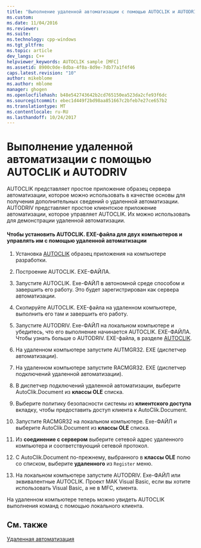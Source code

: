 ```yaml
---
title: "Выполнение удаленной автоматизации с помощью AUTOCLIK и AUTODRIV | Документы Microsoft"
ms.custom: 
ms.date: 11/04/2016
ms.reviewer: 
ms.suite: 
ms.technology: cpp-windows
ms.tgt_pltfrm: 
ms.topic: article
dev_langs: C++
helpviewer_keywords: AUTOCLIK sample [MFC]
ms.assetid: 8900c0de-8dba-4f0a-8d9e-7db77a1f4f46
caps.latest.revision: "10"
author: mikeblome
ms.author: mblome
manager: ghogen
ms.openlocfilehash: b48e542743642b2cd765150ea523da2cfe93f6dc
ms.sourcegitcommit: ebec1d449f2bd98aa851667c2bfeb7e27ce657b2
ms.translationtype: MT
ms.contentlocale: ru-RU
ms.lasthandoff: 10/24/2017
---
```

# <a name="running-remote-automation-using-autoclik-and-autodriv"></a>Выполнение удаленной автоматизации с помощью AUTOCLIK и AUTODRIV
AUTOCLIK представляет простое приложение образец сервера автоматизации, которое можно использовать в качестве основы для получения дополнительных сведений о удаленной автоматизации. AUTODRIV представляет простое клиентское приложение автоматизации, которое управляет AUTOCLIK. Их можно использовать для демонстрации удаленной автоматизации.  
  
#### <a name="to-install-autoclikexe-on-two-machines-and-drive-it-using-remote-automation"></a>Чтобы установить AUTOCLIK. EXE-файла для двух компьютеров и управлять им с помощью удаленной автоматизации  
  
1.  Установка [AUTOCLIK](../visual-cpp-samples.md) образец приложения на компьютере разработки.  
  
2.  Построение AUTOCLIK. EXE-ФАЙЛА.  
  
3.  Запустите AUTOCLIK. Exe-ФАЙЛ в автономной среде способом и завершить его работу. Это будет зарегистрирован как сервера автоматизации.  
  
4.  Скопируйте AUTOCLIK. EXE-файла на удаленном компьютере, выполнить его там и завершить его работу.  
  
5.  Запустите AUTODRIV. Exe-ФАЙЛ на локальном компьютере и убедитесь, что его выполнение начинается AUTOCLIK. EXE-ФАЙЛА. Чтобы узнать больше о AUTODRIV. EXE-файла, в разделе [AUTOCLIK](../visual-cpp-samples.md).  
  
6.  На удаленном компьютере запустите AUTMGR32. EXE (диспетчер автоматизации).  
  
7.  На удаленном компьютере запустите RACMGR32. EXE (диспетчер подключений удаленной автоматизации).  
  
8.  В диспетчер подключений удаленной автоматизации, выберите AutoClik.Document из **классы OLE** списка.  
  
9. Выберите политику безопасности системы из **клиентского доступа** вкладку, чтобы предоставить доступ клиента к AutoClik.Document.  
  
10. Запустите RACMGR32 на локальном компьютере. Exe-ФАЙЛ и выберите AutoClik.Document из **классы OLE** списка.  
  
11. Из **соединение с сервером** выберите сетевой адрес удаленного компьютера и соответствующий сетевой протокол.  
  
12. С AutoClik.Document по-прежнему, выбранного в **классы OLE** полю со списком, выберите **удаленного** из `Register` меню.  
  
13. На локальном компьютере запустите AUTODRIV. Exe-ФАЙЛ или эквивалентные AUTOCLIK. Проект MAK Visual Basic, если вы хотите использовать Visual Basic, а не в MFC, клиента.  
  
 На удаленном компьютере теперь можно увидеть AUTOCLIK выполнения команд с помощью локального клиента.  
  
## <a name="see-also"></a>См. также  
 [Удаленная автоматизация](../mfc/remote-automation.md)


